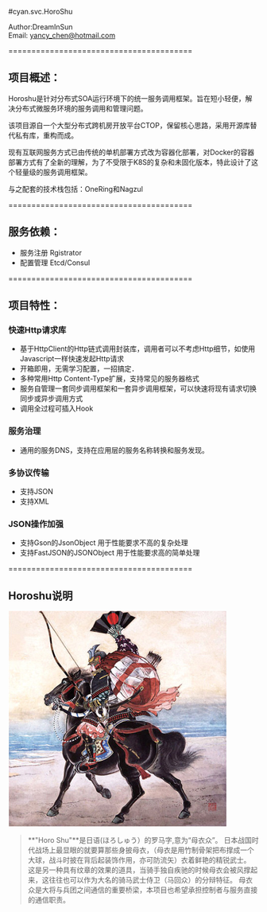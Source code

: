 #cyan.svc.HoroShu

Author:DreamInSun<br/>
Email: yancy_chen@hotmail.com<br/>

========================================
## 项目概述：

Horoshu是针对分布式SOA运行环境下的统一服务调用框架。旨在短小轻便，解决分布式微服务环境的服务调用和管理问题。

该项目源自一个大型分布式跨机房开放平台CTOP，保留核心思路，采用开源库替代私有库，重构而成。

现有互联网服务方式已由传统的单机部署方式改为容器化部署，对Docker的容器部署方式有了全新的理解，为了不受限于K8S的复杂和未固化版本，特此设计了这个轻量级的服务调用框架。

与之配套的技术栈包括：OneRing和Nagzul

========================================

## 服务依赖：

* 服务注册 Rgistrator
* 配置管理 Etcd/Consul

========================================
## 项目特性：

### 快速Http请求库
* 基于HttpClient的Http链式调用封装库，调用者可以不考虑Http细节，如使用Javascript一样快速发起Http请求</li>
* 开箱即用，无需学习配置，一招搞定．</li>
* 多种常用Http Content-Type扩展，支持常见的服务器格式</li>
* 服务自管理一套同步调用框架和一套异步调用框架，可以快速将现有请求切换同步或异步调用方式</li>
* 调用全过程可插入Hook</li>

### 服务治理
* 通用的服务DNS，支持在应用层的服务名称转换和服务发现。</li>


### 多协议传输
* 支持JSON</li>
* 支持XML</li>


### JSON操作加强
* 支持Gson的JsonObject 用于性能要求不高的复杂处理
* 支持FastJSON的JSONObject 用于性能要求高的简单处理

========================================
## Horoshu说明

![一张浮世绘](./horoshu.jpg)

> **"Horo Shu"**是日语(ほろしゅう）的罗马字,意为“母衣众”。
> 日本战国时代战场上最显眼的就要算那些身披母衣，（母衣是用竹制骨架把布撑成一个大球，战斗时披在背后起装饰作用，亦可防流矢）衣着鲜艳的精锐武士。
> 这是另一种具有纹章的效果的道具，当骑手独自疾驰的时候母衣会被风撑起来，这往往也可以作为大名的骑马武士侍卫（马回众）的分辩特征。
>母衣众是大将与兵团之间通信的重要桥梁，本项目也希望承担控制者与服务直接的通信职责。